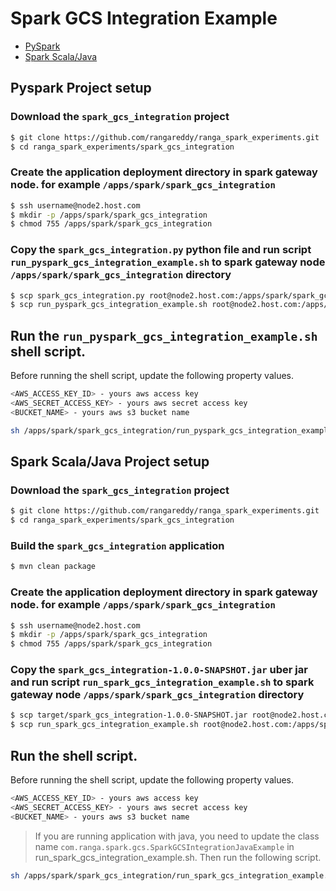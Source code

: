 # Spark GCS Integration Example

* [PySpark](https://github.com/rangareddy/ranga_spark_experiments/tree/master/spark_gcs_integration#pyspark-project-setup)
* [Spark Scala/Java](https://github.com/rangareddy/ranga_spark_experiments/tree/master/spark_gcs_integration#spark-scalajava-project-setup)

## Pyspark Project setup

### Download the `spark_gcs_integration` project
```sh
$ git clone https://github.com/rangareddy/ranga_spark_experiments.git
$ cd ranga_spark_experiments/spark_gcs_integration
```

### Create the application deployment directory in spark gateway node. for example `/apps/spark/spark_gcs_integration`
```sh
$ ssh username@node2.host.com
$ mkdir -p /apps/spark/spark_gcs_integration
$ chmod 755 /apps/spark/spark_gcs_integration
```

### Copy the `spark_gcs_integration.py` python file and run script `run_pyspark_gcs_integration_example.sh` to spark gateway node `/apps/spark/spark_gcs_integration` directory
```sh
$ scp spark_gcs_integration.py root@node2.host.com:/apps/spark/spark_gcs_integration
$ scp run_pyspark_gcs_integration_example.sh root@node2.host.com:/apps/spark/spark_gcs_integration
```

## Run the `run_pyspark_gcs_integration_example.sh` shell script.
Before running the shell script, update the following property values.
```sh
<AWS_ACCESS_KEY_ID> - yours aws access key
<AWS_SECRET_ACCESS_KEY> - yours aws secret access key
<BUCKET_NAME> - yours aws s3 bucket name
```

```sh
sh /apps/spark/spark_gcs_integration/run_pyspark_gcs_integration_example.sh
```

## Spark Scala/Java Project setup

### Download the `spark_gcs_integration` project
```sh
$ git clone https://github.com/rangareddy/ranga_spark_experiments.git
$ cd ranga_spark_experiments/spark_gcs_integration
```

### Build the `spark_gcs_integration` application
```sh
$ mvn clean package
```

### Create the application deployment directory in spark gateway node. for example `/apps/spark/spark_gcs_integration`
```sh
$ ssh username@node2.host.com
$ mkdir -p /apps/spark/spark_gcs_integration
$ chmod 755 /apps/spark/spark_gcs_integration
```

### Copy the `spark_gcs_integration-1.0.0-SNAPSHOT.jar` uber jar and run script `run_spark_gcs_integration_example.sh` to spark gateway node `/apps/spark/spark_gcs_integration` directory
```sh
$ scp target/spark_gcs_integration-1.0.0-SNAPSHOT.jar root@node2.host.com:/apps/spark/spark_gcs_integration
$ scp run_spark_gcs_integration_example.sh root@node2.host.com:/apps/spark/spark_gcs_integration
```

## Run the shell script.
Before running the shell script, update the following property values.
```sh
<AWS_ACCESS_KEY_ID> - yours aws access key
<AWS_SECRET_ACCESS_KEY> - yours aws secret access key
<BUCKET_NAME> - yours aws s3 bucket name
```
> If you are running application with java, you need to update the class name `com.ranga.spark.gcs.SparkGCSIntegrationJavaExample` in run_spark_gcs_integration_example.sh.
Then run the following script.
```sh
sh /apps/spark/spark_gcs_integration/run_spark_gcs_integration_example.sh
```